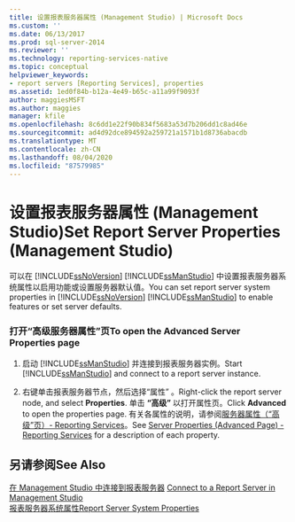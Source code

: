 ```yaml
---
title: 设置报表服务器属性 (Management Studio) | Microsoft Docs
ms.custom: ''
ms.date: 06/13/2017
ms.prod: sql-server-2014
ms.reviewer: ''
ms.technology: reporting-services-native
ms.topic: conceptual
helpviewer_keywords:
- report servers [Reporting Services], properties
ms.assetid: 1ed0f84b-b12a-4e49-b65c-a11a99f9093f
author: maggiesMSFT
ms.author: maggies
manager: kfile
ms.openlocfilehash: 8c6dd1e22f90b834f5683a53d7b206dd1c8ad46e
ms.sourcegitcommit: ad4d92dce894592a259721a1571b1d8736abacdb
ms.translationtype: MT
ms.contentlocale: zh-CN
ms.lasthandoff: 08/04/2020
ms.locfileid: "87579985"
---
```

# <a name="set-report-server-properties-management-studio"></a><span data-ttu-id="4fafe-102">设置报表服务器属性 (Management Studio)</span><span class="sxs-lookup"><span data-stu-id="4fafe-102">Set Report Server Properties (Management Studio)</span></span>
  <span data-ttu-id="4fafe-103">可以在 [!INCLUDE[ssNoVersion](../../includes/ssnoversion-md.md)] [!INCLUDE[ssManStudio](../../includes/ssmanstudio-md.md)] 中设置报表服务器系统属性以启用功能或设置服务器默认值。</span><span class="sxs-lookup"><span data-stu-id="4fafe-103">You can set report server system properties in [!INCLUDE[ssNoVersion](../../includes/ssnoversion-md.md)] [!INCLUDE[ssManStudio](../../includes/ssmanstudio-md.md)] to enable features or set server defaults.</span></span>  
  
### <a name="to-open-the-advanced-server-properties-page"></a><span data-ttu-id="4fafe-104">打开“高级服务器属性”页</span><span class="sxs-lookup"><span data-stu-id="4fafe-104">To open the Advanced Server Properties page</span></span>  
  
1.  <span data-ttu-id="4fafe-105">启动 [!INCLUDE[ssManStudio](../../includes/ssmanstudio-md.md)] 并连接到报表服务器实例。</span><span class="sxs-lookup"><span data-stu-id="4fafe-105">Start [!INCLUDE[ssManStudio](../../includes/ssmanstudio-md.md)] and connect to a report server instance.</span></span>  
  
2.  <span data-ttu-id="4fafe-106">右键单击报表服务器节点，然后选择“属性”  。</span><span class="sxs-lookup"><span data-stu-id="4fafe-106">Right-click the report server node, and select **Properties**.</span></span> <span data-ttu-id="4fafe-107">单击 **“高级”** 以打开属性页。</span><span class="sxs-lookup"><span data-stu-id="4fafe-107">Click **Advanced** to open the properties page.</span></span> <span data-ttu-id="4fafe-108">有关各属性的说明，请参阅[服务器属性（“高级”页）- Reporting Services](server-properties-advanced-page-reporting-services.md)。</span><span class="sxs-lookup"><span data-stu-id="4fafe-108">See [Server Properties &#40;Advanced Page&#41; - Reporting Services](server-properties-advanced-page-reporting-services.md) for a description of each property.</span></span>  
  
## <a name="see-also"></a><span data-ttu-id="4fafe-109">另请参阅</span><span class="sxs-lookup"><span data-stu-id="4fafe-109">See Also</span></span>  
 <span data-ttu-id="4fafe-110">[在 Management Studio 中连接到报表服务器](connect-to-a-report-server-in-management-studio.md) </span><span class="sxs-lookup"><span data-stu-id="4fafe-110">[Connect to a Report Server in Management Studio](connect-to-a-report-server-in-management-studio.md) </span></span>  
 [<span data-ttu-id="4fafe-111">报表服务器系统属性</span><span class="sxs-lookup"><span data-stu-id="4fafe-111">Report Server System Properties</span></span>](../report-server-web-service/net-framework/reporting-services-properties-report-server-system-properties.md)  
  
  
